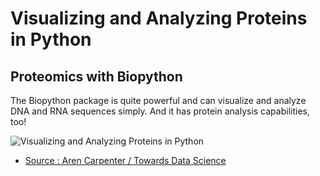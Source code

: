 # Visualizing and Analyzing Proteins in Python
## Proteomics with Biopython
The Biopython package is quite powerful and can visualize and analyze DNA and RNA sequences simply. And it has protein analysis capabilities, too! 

![Visualizing and Analyzing Proteins in Python](https://www.creative-proteomics.com/images/Bioinformatics-for-protein-1.png)

* [Source : Aren Carpenter / Towards Data Science](https://towardsdatascience.com/visualizing-and-analyzing-proteins-in-python-bd99521ccd)
